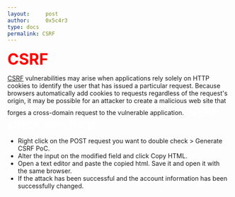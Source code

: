 ```yaml
---
layout:     post
author:     0x5c4r3
type: docs
permalink: CSRF
---
```


<span style="font-size: 35px; color:red"><b>CSRF</b></span>
&nbsp;



[CSRF](https://portswigger.net/web-security/csrf) vulnerabilities may arise when applications rely solely on HTTP cookies to identify the user that has issued a particular request. Because browsers automatically add cookies to requests regardless of the request's origin, it may be possible for an attacker to create a malicious web site that forges a cross-domain request to the vulnerable application.
&nbsp;
<span style="font-size: 25px; color:white"><b>CSRF check with Burp</b></span>
- Right click on the POST request you want to double check > Generate CSRF PoC.
- Alter the input on the modified field and click Copy HTML.
- Open a text editor and paste the copied html. Save it and open it with the same browser.
- If the attack has been successful and the account information has been successfully changed.
